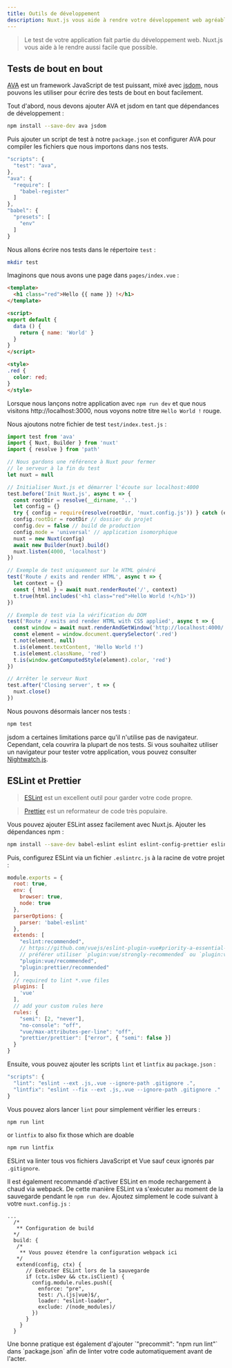 ```yaml
---
title: Outils de développement
description: Nuxt.js vous aide à rendre votre développement web agréable.
---
```


> Le test de votre application fait partie du développement web. Nuxt.js vous aide à le rendre aussi facile que possible.

## Tests de bout en bout

[AVA](https://github.com/avajs/ava) est un framework JavaScript de test puissant, mixé avec [jsdom](https://github.com/tmpvar/jsdom), nous pouvons les utiliser pour écrire des tests de bout en bout facilement.

Tout d'abord, nous devons ajouter AVA et jsdom en tant que dépendances de développement :

```bash
npm install --save-dev ava jsdom
```

Puis ajouter un script de test à notre `package.json` et configurer AVA pour compiler les fichiers que nous importons dans nos tests.

```javascript
"scripts": {
  "test": "ava",
},
"ava": {
  "require": [
    "babel-register"
  ]
},
"babel": {
  "presets": [
    "env"
  ]
}
```

Nous allons écrire nos tests dans le répertoire `test` :

```bash
mkdir test
```

Imaginons que nous avons une page dans `pages/index.vue` :

```html
<template>
  <h1 class="red">Hello {{ name }} !</h1>
</template>

<script>
export default {
  data () {
    return { name: 'World' }
  }
}
</script>

<style>
.red {
  color: red;
}
</style>
```

Lorsque nous lançons notre application avec `npm run dev` et que nous visitons http://localhost:3000, nous voyons notre titre `Hello World !` rouge.

Nous ajoutons notre fichier de test `test/index.test.js` :

```js
import test from 'ava'
import { Nuxt, Builder } from 'nuxt'
import { resolve } from 'path'

// Nous gardons une référence à Nuxt pour fermer
// le serveur à la fin du test
let nuxt = null

// Initialiser Nuxt.js et démarrer l'écoute sur localhost:4000
test.before('Init Nuxt.js', async t => {
  const rootDir = resolve(__dirname, '..')
  let config = {}
  try { config = require(resolve(rootDir, 'nuxt.config.js')) } catch (e) {}
  config.rootDir = rootDir // dossier du projet
  config.dev = false // build de production
  config.mode = 'universal' // application isomorphique
  nuxt = new Nuxt(config)
  await new Builder(nuxt).build()
  nuxt.listen(4000, 'localhost')
})

// Exemple de test uniquement sur le HTML généré
test('Route / exits and render HTML', async t => {
  let context = {}
  const { html } = await nuxt.renderRoute('/', context)
  t.true(html.includes('<h1 class="red">Hello World !</h1>'))
})

// Exemple de test via la vérification du DOM
test('Route / exits and render HTML with CSS applied', async t => {
  const window = await nuxt.renderAndGetWindow('http://localhost:4000/')
  const element = window.document.querySelector('.red')
  t.not(element, null)
  t.is(element.textContent, 'Hello World !')
  t.is(element.className, 'red')
  t.is(window.getComputedStyle(element).color, 'red')
})

// Arrêter le serveur Nuxt
test.after('Closing server', t => {
  nuxt.close()
})
```

Nous pouvons désormais lancer nos tests :

```bash
npm test
```

jsdom a certaines limitations parce qu'il n'utilise pas de navigateur. Cependant, cela couvrira la plupart de nos tests. Si vous souhaitez utiliser un navigateur pour tester votre application, vous pouvez consulter [Nightwatch.js](http://nightwatchjs.org).

## ESLint et Prettier

> [ESLint](http://eslint.org) est un excellent outil pour garder votre code propre.

> [Prettier](https://prettier.io) est un reformateur de code très populaire.

Vous pouvez ajouter ESLint assez facilement avec Nuxt.js. Ajouter les dépendances npm :

```bash
npm install --save-dev babel-eslint eslint eslint-config-prettier eslint-loader eslint-plugin-vue eslint-plugin-prettier prettier
```

Puis, configurez ESLint via un fichier `.eslintrc.js` à la racine de votre projet :

```js
module.exports = {
  root: true,
  env: {
    browser: true,
    node: true
  },
  parserOptions: {
    parser: 'babel-eslint'
  },
  extends: [
    "eslint:recommended",
    // https://github.com/vuejs/eslint-plugin-vue#priority-a-essential-error-prevention
    // préférer utiliser `plugin:vue/strongly-recommended` ou `plugin:vue/recommended` pour des règles stictes.
    "plugin:vue/recommended",
    "plugin:prettier/recommended"
  ],
  // required to lint *.vue files
  plugins: [
    'vue'
  ],
  // add your custom rules here
  rules: {
    "semi": [2, "never"],
    "no-console": "off",
    "vue/max-attributes-per-line": "off",
    "prettier/prettier": ["error", { "semi": false }]
  }
}
```

Ensuite, vous pouvez ajouter les scripts `lint` et `lintfix` au `package.json` :

```js
"scripts": {
  "lint": "eslint --ext .js,.vue --ignore-path .gitignore .",
  "lintfix": "eslint --fix --ext .js,.vue --ignore-path .gitignore ."
}
```

Vous pouvez alors lancer `lint` pour simplement vérifier les erreurs :

```bash
npm run lint
```

or `lintfix` to also fix those which are doable

```bash
npm run lintfix
```

ESLint va linter tous vos fichiers JavaScript et Vue sauf ceux ignorés par `.gitignore`.

Il est également recommandé d'activer ESLint en mode rechargement à chaud via webpack. De cette manière ESLint va s'exécuter au moment de la sauvegarde pendant le `npm run dev`. Ajoutez simplement le code suivant à votre `nuxt.config.js` :

```
...
  /*
   ** Configuration de build
  */
  build: {
   /*
    ** Vous pouvez étendre la configuration webpack ici
   */
   extend(config, ctx) {
      // Exécuter ESLint lors de la sauvegarde
      if (ctx.isDev && ctx.isClient) {
        config.module.rules.push({
          enforce: "pre",
          test: /\.(js|vue)$/,
          loader: "eslint-loader",
          exclude: /(node_modules)/
        })
      }
    }
  }
```

<p class="Alert Alert--info">Une bonne pratique est également d'ajouter `"precommit": "npm run lint"` dans `package.json` afin de linter votre code automatiquement avant de l'acter.</p>
